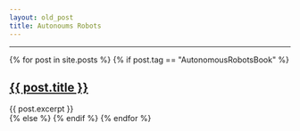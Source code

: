 ```yaml
---
layout: old_post
title: Autonoums Robots
---
```

---
<div class="posts">
  {% for post in site.posts %}
    {% if post.tag == "AutonomousRobotsBook" %}
    <article class="post">
    <h1><a href="{{ site.baseurl }}{{ post.url }}">{{ post.title }}</a></h1>
    <div class="entry">
      {{ post.excerpt }}
    </div>
    </article>
    {% else %}
    {% endif %}
  {% endfor %}
</div>
